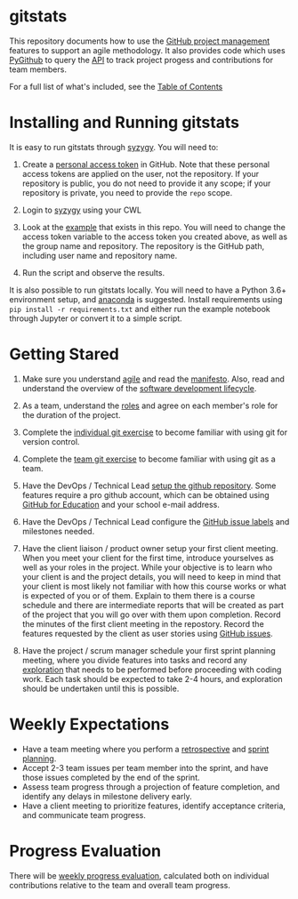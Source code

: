 # gitstats

This repository documents how to use the [GitHub project management](https://github.com/features/project-management) features to support an agile methodology.  It also provides code which uses [PyGithub](https://pygithub.readthedocs.io/en/latest/introduction.html) to query the [API](https://docs.github.com/en/rest) to track project progess and contributions for team members.

For a full list of what's included, see the [Table of Contents](./docs/technical/contents.md)

# Installing and Running gitstats

It is easy to run gitstats through [syzygy](https://ubc.syzygy.ca). You will need to:

1. Create a [personal access token](https://github.com/settings/tokens) in GitHub.  Note that these personal access tokens are applied on the user, not the repository.  If your repository is public, you do not need to provide it any scope; if your repository is private, you need to provide the `repo` scope.

1. Login to [syzygy](https://ubc.syzygy.ca) using your CWL

1. Look at the [example](./docs/examples/gitstats.ipynb) that exists in this repo.  You will need to change the access token variable to the access token you created above, as well as the group name and repository.  The repository is the GitHub path, including user name and repository name.

1. Run the script and observe the results.

It is also possible to run gitstats locally.  You will need to have a Python 3.6+ environment setup, and [anaconda](https://www.anaconda.com/products/individual) is suggested.  Install requirements using `pip install -r requirements.txt` and either run the example notebook through Jupyter or convert it to a simple script.

# Getting Stared

1) Make sure you understand [agile](./docs/technical/agile.md) and read the [manifesto](./docs/technical/agile_manifesto.md).  Also, read and understand the overview of the [software development lifecycle](./docs/technical/lifecycle.md).

1) As a team, understand the [roles](./docs/technical/roles.md) and agree on each member's role for the duration of the project.

1) Complete the [individual git exercise](./docs/technical/git_exercise_individual.md) to become familiar with using git for version control.

1) Complete the [team git exercise](./docs/technical/git_exercise_team.md) to become familiar with using git as a team.

1) Have the DevOps / Technical Lead [setup the github repository](./docs/technical/git_basics.md).  Some features require a pro github account, which can be obtained using [GitHub for Education](https://education.github.com/pack) and your school e-mail address.

1) Have the DevOps / Technical Lead configure the [GitHub issue labels](./docs/technical/issues.md) and milestones needed.

1) Have the client liaison / product owner setup your first client meeting.  When you meet your client for the first time, introduce yourselves as well as your roles in the project. While your objective is to learn who your client is and the project details, you will need to keep in mind that your client is most likely not familiar with how this course works or what is expected of you or of them. Explain to them there is a course schedule and there are intermediate reports that will be created as part of the project that you will go over with them upon completion. Record the minutes of the first client meeting in the repostory.  Record the features requested by the client as user stories using [GitHub issues](./docs/technical/issues.md).

1) Have the project / scrum manager schedule your first sprint planning meeting, where you divide features into tasks and record any [exploration](./docs/technical/issues.md) that needs to be performed before proceeding with coding work.  Each task should be expected to take 2-4 hours, and exploration should be undertaken until this is possible.

# Weekly Expectations

- Have a team meeting where you perform a [retrospective](./docs/technical/retrospective.md) and [sprint planning](./docs/technical/planning.md).
- Accept 2-3 team issues per team member into the sprint, and have those issues completed by the end of the sprint.
- Assess team progress through a projection of feature completion, and identify any delays in milestone delivery early.
- Have a client meeting to prioritize features, identify acceptance criteria, and communicate team progress.

# Progress Evaluation

There will be [weekly progress evaluation](./docs/technical/evaluation.md), calculated both on individual contributions relative to the team and overall team progress.